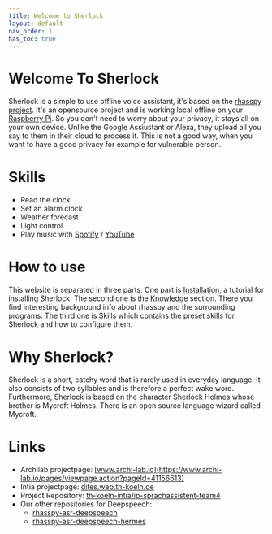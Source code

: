```yaml
---
title: Welcome to Sherlock
layout: default
nav_order: 1
has_toc: true
---
```


<!-- <details open markdown="block">
  <summary>
    Table of contents
  </summary>
  {: .text-delta }
1. TOC
{:toc}
</details> -->


# Welcome To Sherlock
Sherlock is a simple to use offline voice assistant, it's based on the [rhasspy project](https://rhasspy.readthedocs.io/en/latest/). 
It's an opensource project and is working local offline on your [Raspberry Pi](https://de.wikipedia.org/wiki/Raspberry_Pi). So you don't need to worry about your privacy, it stays all on your own device. Unlike the Google Assiustant or Alexa, 
they upload all you say to them in their cloud to process it. This is not a good way, when you want to have a good privacy for example for vulnerable person.

# Skills
- Read the clock
- Set an alarm clock
- Weather forecast
- Light control
- Play music with [Spotify](https://www.spotify.com) / [YouTube](https://www.youtube.com)

# How to use
This website is separated in three parts. One part is [Installation](/pages/installation), a tutorial for 
installing Sherlock. The second one is the [Knowledge](pages/knowledge) section. There you find interesting 
background info about rhasspy and the surrounding programs. The third one is [Skills](/pages/skills) which contains 
the preset skills for Sherlock and how to configure them.

# Why Sherlock?
Sherlock is a short, catchy word that is rarely used in everyday language. It also consists of two syllables and is 
therefore a perfect wake word. Furthermore, Sherlock is based on the character Sherlock Holmes whose brother is 
Mycroft Holmes. There is an open source language wizard called Mycroft.

# Links
- Archilab projectpage: [www.archi-lab.io](https://www.archi-lab.io/pages/viewpage.action?pageId=41156613)
- Intia projectpage: [dites.web.th-koeln.de](https://dites.web.th-koeln.de/forschung/projekte/intia/)
- Project Repository: [th-koeln-intia/ip-sprachassistent-team4](https://github.com/th-koeln-intia/ip-sprachassistent-team4)
- Our other repositories for Deepspeech:
  - [rhasspy-asr-deepspeech](https://github.com/Sh4der/rhasspy-asr-deepspeech)
  - [rhasspy-asr-deepspeech-hermes](https://github.com/Sh4der/rhasspy-asr-deepspeech-hermes)